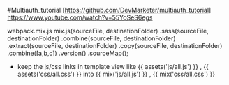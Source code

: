 #Multiauth_tutorial
[https://github.com/DevMarketer/multiauth_tutorial]
https://www.youtube.com/watch?v=55YoSeS6egs


webpack.mix.js
mix.js(sourceFile, destinationFolder)
   .sass(sourceFile, destinationFolder)
   .combine(sourceFile, destinationFolder)
   .extract(sourceFile, destinationFolder)
   .copy(sourceFile, destinationFolder)
   .combine([a,b,c])
   .version()
   .sourceMap();

- keep the js/css links in template view like {{ assets('js/all.js') }} , {{ assets('css/all.css') }} into {{ mix('js/all.js') }} , {{ mix('css/all.css') }}
